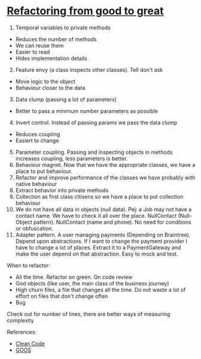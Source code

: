 # [Refactoring from good to great](https://www.youtube.com/watch?v=L1G--mPscQM)

1) Temporal variables to private methods
  * Reduces the number of methods
  * We can reuse them
  * Easier to read
  * Hides implementation details
2) Feature envy (a class inspects other classes). Tell don't ask
  * Move logic to the object
  * Behaviour closer to the data
3) Data clump (passing a lot of parameters)
  * Better to pass a minimum number parameters as possible
4) Invert control. Instead of passing params we pass the data clump
  * Reduces coupling
  * Easiert to change
5) Parameter coupling. Passing and inspecting objects in methods increases coupling, less parameters is better.
6) Behaviour magnet. Now that we have the appropriate classes, we have a place to put behaviour.
7) Refactor and improve performance of the classes we have probably with native behaviour
8) Extract behavior into private methods
9) Collection as first class citisens so we have a place to put collection behaviour
10) We do not have all data in objects (null data). Pej: a Job may not have a contact name. We have to check it all over the place. NullContact (Null-Object pattern). NullContact (name and phone). No need for conditions or obfuscation.
11) Adapter pattern. A user managing payments (Depending on Braintree). Depend upon abstractions. If I want to change the payment provider I have to change a lot of places. Extract it to a PaymentGateway and make the user depend on that abstraction. Easy to mock and test.

When to refactor:
- All the time. Refactor on green. On code review
- God objects (like user, the main class of the business journey)
- High churn files, a file that changes all the time. Do not waste a lot of effort on files that don't change often
- Bug

Check out for number of lines, there are better ways of measuring complexity

References:
- [Clean Code](https://www.goodreads.com/book/show/3735293-clean-code)
- [GOOS](https://www.goodreads.com/book/show/4268826-growing-object-oriented-software-guided-by-tests)